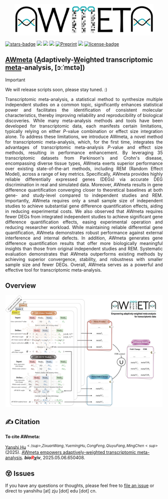 <p align="center">
  <img height="100" src="AWmeta_logo.jpg" />
</p>


[![stars-badge](https://img.shields.io/github/stars/YanshiHu/CoGO)](https://github.com/YanshiHu/AWmeta/stargazers)
![](https://img.shields.io/badge/language-R4.1.0-orange.svg)
![](https://img.shields.io/badge/environment-conda-blue.svg)
![](https://img.shields.io/badge/verison-1.0.0-ff69b4.svg)
[![Preprint](https://img.shields.io/badge/preprint-bioRχiv-C93A41)](https://www.biorxiv.org/content/10.1101/2025.05.06.650408)
[![](https://img.shields.io/badge/DOI-10.1101/2025.05.06.650408-4270C6)](https://doi.org/10.1101/2025.05.06.650408)
[![license-badge](https://img.shields.io/badge/License-MIT-yellow.svg)](https://opensource.org/licenses/MIT)


## **[<b>AWmeta</b>](https://github.com/YanshiHu/AWmeta) ([<ins><b>A</b></ins>](https://github.com/YanshiHu/AWmeta)daptively-[<ins><b>W</b></ins>](https://github.com/YanshiHu/AWmeta)eighted transcriptomic [<ins><b>meta</b></ins>](https://github.com/YanshiHu/AWmeta)-analysis, [ɔːˈmɛtə])**

> [!IMPORTANT]
> We will release scripts soon, please stay tuned. :)

<p align="justify">
    Transcriptomic meta-analysis, a statistical method to synthesize multiple independent studies on a common topic, significantly enhances statistical power and facilitates the identification of consistent molecular characteristics, thereby improving reliability and reproducibility of biological discoveries. While many meta-analysis methods and tools have been developed for transcriptomic data, each manifests certain limitations, typically relying on either <i>P</i>-value combination or effect size integration alone. To address these limitations, we introduce AWmeta, a novel method for transcriptomic meta-analysis, which, for the first time, integrates the advantages of transcriptomic meta-analysis <i>P</i>-value and effect size methods, resulting in performance enhancement. By leveraging 35 transcriptomic datasets from Parkinson's and Crohn's disease, encompassing diverse tissue types, AWmeta exerts superior performance over existing state-of-the-art methods, including REM (Random Effect Model), across a range of key metrics. Specifically, AWmeta provides highly reliable differentially expressed genes (DEGs) via accurate DEG discrimination in real and simulated data. Moreover, AWmeta results in gene difference quantification converging closer to theoretical baselines at both gene- and study-level compared to independent studies and REM. Importantly, AWmeta requires only a small sample size of independent studies to achieve substantial gene difference quantification effects, aiding in reducing experimental costs. We also observed that AWmeta requires fewer DEGs from integrated independent studies to achieve significant gene difference quantification effects, easing experimental operation and reducing researcher workload. While maintaining reliable differential gene quantification, AWmeta demonstrates robust performance against external interference and internal defects. In addition, AWmeta generates gene difference quantification results that offer more biologically meaningful insights than those from original independent studies and REM. Systematic evaluation demonstrates that AWmeta outperforms existing methods by achieving superior convergence, stability, and robustness with smaller sample size and fewer DEGs. Overall, AWmeta serves as a powerful and effective tool for transcriptomic meta-analysis.
</p>


## Overview

<img src="AWmeta_methodology.jpg" width="850">


## ✍️ Citation<a name="citation"></a>

**To cite AWmeta:**

<ins>Yanshi Hu</ins><sup>$</sup>, Zixuan Wang, Yueming Hu, Cong Feng, Qiuyu Fang, Ming Chen<sup>$</sup> (2025). [AWmeta empowers adaptively-weighted transcriptomic meta-analysis](https://doi.org/10.1101/2025.05.06.650408). <i><b>bio<span style="color:#ff0000;">R</span>&chi;iv</b></i>, 2025.05.06.650408.


## 😵 Issues<a name="issues"></a>

If you have any questions or thoughts, please feel free to  [file an issue](https://github.com/YanshiHu/AWmeta/issues) or direct to yanshihu [at] zju [dot] edu [dot] cn.

